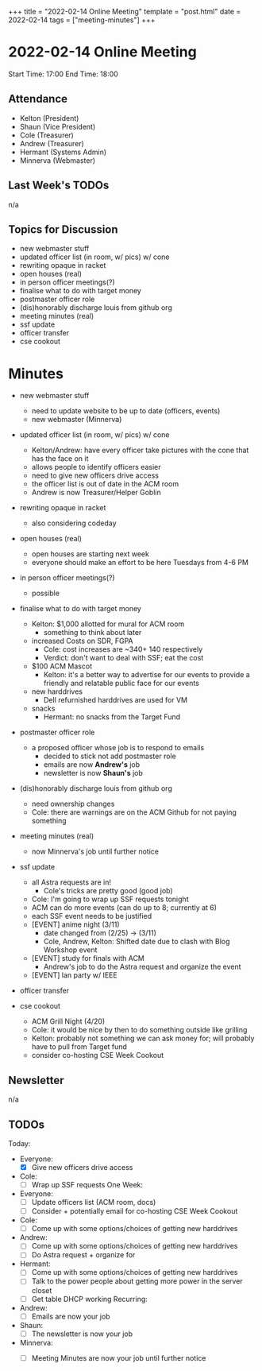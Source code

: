 +++
title = "2022-02-14 Online Meeting"
template = "post.html"
date = 2022-02-14
tags = ["meeting-minutes"]
+++
# 2022-02-14 Online Meeting

Start Time: 17:00 
End Time:   18:00

## Attendance
- Kelton	(President)
- Shaun		(Vice President)
- Cole		(Treasurer)
- Andrew	(Treasurer)
- Hermant	(Systems Admin)
- Minnerva	(Webmaster)

## Last Week's TODOs
n/a

## Topics for Discussion
- new webmaster stuff
- updated officer list (in room, w/ pics) w/ cone
- rewriting opaque in racket
- open houses (real)
- in person officer meetings(?)
- finalise what to do with target money
- postmaster officer role
- (dis)honorably discharge louis from github org
- meeting minutes (real)
- ssf update
- officer transfer
- cse cookout

# Minutes
- new webmaster stuff
  - need to update website to be up to date (officers, events)
  - new webmaster (Minnerva)

- updated officer list (in room, w/ pics) w/ cone
  - Kelton/Andrew: have every officer take pictures with the cone that has the face on it 
  - allows people to identify officers easier
  - need to give new officers drive access
  - the officer list is out of date in the ACM room
  - Andrew is now Treasurer/Helper Goblin

- rewriting opaque in racket
  - also considering codeday

- open houses (real)
  - open houses are starting next week
  - everyone should make an effort to be here Tuesdays from 4-6 PM

- in person officer meetings(?)
  - possible

- finalise what to do with target money
  - Kelton: $1,000 allotted for mural for ACM room
    - something to think about later
  - increased Costs on SDR, FGPA
    - Cole: cost increases are ~$340 + ~$140 respectively
    - Verdict: don't want to deal with SSF; eat the cost
  - $100 ACM Mascot
    - Kelton: it's a better way to advertise for our events to provide a friendly and              relatable public face for our events
  - new harddrives
    - Dell refurnished harddrives are used for VM
  - snacks
    - Hermant: no snacks from the Target Fund

- postmaster officer role
  - a proposed officer whose job is to respond to emails
    - decided to stick not add postmaster role
    - emails are now **Andrew's** job
    - newsletter is now **Shaun's** job

- (dis)honorably discharge louis from github org
  - need ownership changes
  - Cole: there are warnings are on the ACM Github for not paying something

- meeting minutes (real)
  - now Minnerva's job until further notice

- ssf update
  - all Astra requests are in!
    - Cole's tricks are pretty good (good job)
  - Cole: I'm going to wrap up SSF requests tonight
  - ACM can do more events (can do up to 8; currently at 6)
  - each SSF event needs to be justified
  - [EVENT] anime night (3/11)
    - date changed from (2/25) -> (3/11)
    - Cole, Andrew, Kelton: Shifted date due to clash with Blog Workshop event
  - [EVENT] study for finals with ACM
    - Andrew's job to do the Astra request and organize the event
  - [EVENT] lan party w/ IEEE

- officer transfer

- cse cookout
  - ACM Grill Night (4/20)
  - Cole: it would be nice by then to do something outside like grilling
  - Kelton: probably not something we can ask money for; will probably have to pull from     Target fund
  - consider co-hosting CSE Week Cookout

## Newsletter
n/a

## TODOs
Today:
- Everyone:
  - [x] Give new officers drive access
- Cole:
  - [ ] Wrap up SSF requests
One Week:
- Everyone:
  - [ ] Update officers list (ACM room, docs)
  - [ ] Consider + potentially email for co-hosting CSE Week Cookout
- Cole:
  - [ ] Come up with some options/choices of getting new harddrives
- Andrew:
  - [ ] Come up with some options/choices of getting new harddrives
  - [ ] Do Astra request + organize for <Study for Finals with ACM>
- Hermant:
  - [ ] Come up with some options/choices of getting new harddrives
  - [ ] Talk to the power people about getting more power in the server closet
  - [ ] Get table DHCP working
Recurring:
- Andrew:
  - [ ] Emails are now your job
- Shaun:
  - [ ] The newsletter is now your job
- Minnerva:
  - [ ] Meeting Minutes are now your job until further notice


